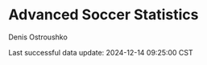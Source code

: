 # Advanced Soccer Statistics
Denis Ostroushko

<!-- gfm -->

Last successful data update: 2024-12-14 09:25:00 CST
